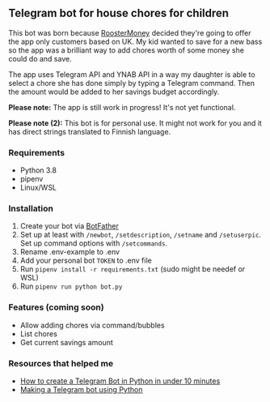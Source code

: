 ## Telegram bot for house chores for children

This bot was born because [RoosterMoney](https://roostermoney.com/) decided they're going to offer the app only customers based on UK. My kid wanted to save for a new bass so the app was a brilliant way to add chores worth of some money she could do and save.

The app uses Telegram API and YNAB API in a way my daughter is able to select a chore she has done simply by typing a Telegram command. Then the amount would be added to her savings budget accordingly.

**Please note:** The app is still work in progress! It's not yet functional.

**Please note (2):** This bot is for personal use. It might not work for you and it has direct strings translated to Finnish language.

### Requirements 

* Python 3.8
* pipenv
* Linux/WSL

### Installation

1. Create your bot via [BotFather](https://t.me/botfather)
2. Set up at least with `/newbot`, `/setdescription`, `/setname` and `/setuserpic`. Set up command options with `/setcommands`.
3. Rename .env-example to .env
4. Add your personal bot `TOKEN` to .env file
5. Run `pipenv install -r requirements.txt` (sudo might be needef or WSL)
6. Run `pipenv run python bot.py`

### Features (coming soon)

* Allow adding chores via command/bubbles
* List chores
* Get current savings amount

### Resources that helped me

* [How to create a Telegram Bot in Python in under 10 minutes](https://www.codementor.io/@karandeepbatra/part-1-how-to-create-a-telegram-bot-in-python-in-under-10-minutes-19yfdv4wrq)
* [Making a Telegram bot using Python](https://pythonprogramming.org/making-a-telegram-bot-using-python/)